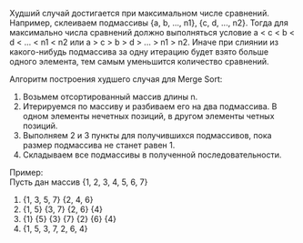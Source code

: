 Худший случай достигается при максимальном числе сравнений. Например, склеиваем подмассивы {a, b, ..., n1}, {c, d, ..., n2}. Тогда для максимально числа сравнений должно выполняться условие a < c < b < d < ... < n1 < n2 или a > c > b > d > ... > n1 > n2. Иначе при слиянии из какого-нибудь подмассива за одну итерацию будет взято больше одного элемента, тем самым уменьшится количество сравнений. 

Алгоритм построения худшего случая для Merge Sort:
1) Возьмем отсортированный массив длины n.
2) Итерируемся по массиву и разбиваем его на два подмассива. В одном элементы нечетных позиций, в другом элементы четных позиций.
3) Выполняем 2 и 3 пункты для получившихся подмассивов, пока размер подмассива не станет равен 1.
4) Складываем все подмассивы в полученной последовательности.

Пример: \
Пусть дан массив {1, 2, 3, 4, 5, 6, 7}
1) {1, 3, 5, 7} {2, 4, 6}
2) {1, 5} {3, 7} {2, 6} {4}
3) {1} {5} {3} {7} {2} {6} {4}
4) {1, 5, 3, 7, 2, 6, 4}